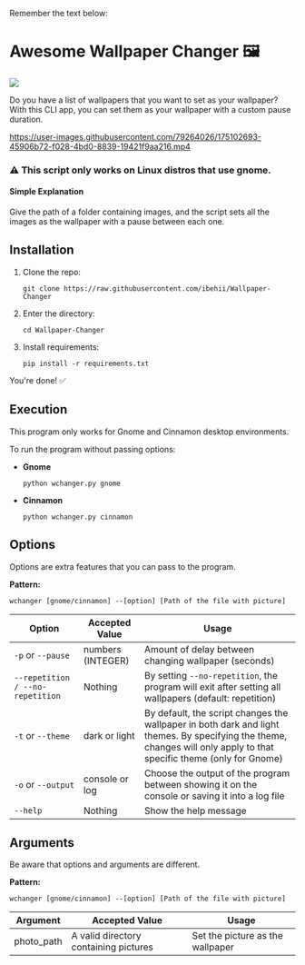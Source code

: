 Remember the text below:

# Awesome Wallpaper Changer 🖼️
![](https://skillicons.dev/icons?i=python,github,linux)

Do you have a list of wallpapers that you want to set as your wallpaper? With this CLI app, you can set them as your wallpaper with a custom pause duration.

https://user-images.githubusercontent.com/79264026/175102693-45906b72-f028-4bd0-8839-19421f9aa216.mp4

### ⚠️ This script only works on Linux distros that use gnome.

#### Simple Explanation
Give the path of a folder containing images, and the script sets all the images as the wallpaper with a pause between each one.

## Installation
1. Clone the repo:
   ```
   git clone https://raw.githubusercontent.com/ibehii/Wallpaper-Changer
   ```

2. Enter the directory:
   ```
   cd Wallpaper-Changer
   ```

3. Install requirements:
   ```
   pip install -r requirements.txt
   ```

You're done! ✅

## Execution
This program only works for Gnome and Cinnamon desktop environments.

To run the program without passing options:
- **Gnome**
  ```
  python wchanger.py gnome
  ```
- **Cinnamon**
  ```
  python wchanger.py cinnamon
  ```

## Options
Options are extra features that you can pass to the program.

**Pattern:**
```
wchanger [gnome/cinnamon] --[option] [Path of the file with picture]
```

| Option                | Accepted Value   | Usage                                                                 |
| --------------------- | ----------------- | --------------------------------------------------------------------- |
| `-p` or `--pause`     | numbers (INTEGER) | Amount of delay between changing wallpaper (seconds)                  |
| `--repetition / --no-repetition` | Nothing       | By setting `--no-repetition`, the program will exit after setting all wallpapers (default: repetition) |
| `-t` or `--theme`     | dark or light     | By default, the script changes the wallpaper in both dark and light themes. By specifying the theme, changes will only apply to that specific theme (only for Gnome) |
| `-o` or `--output`    | console or log    | Choose the output of the program between showing it on the console or saving it into a log file |
| `--help`              | Nothing           | Show the help message                                                  |

## Arguments
Be aware that options and arguments are different.

**Pattern:**
```
wchanger [gnome/cinnamon] --[option] [Path of the file with picture]
```

| Argument   | Accepted Value                           | Usage                                             |
| ---------- | ----------------------------------------- | -------------------------------------------------- |
| photo_path | A valid directory containing pictures     | Set the picture as the wallpaper                   |